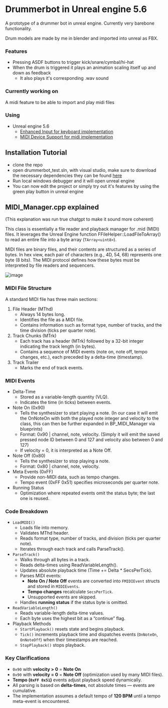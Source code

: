 # Drummerbot in Unreal engine 5.6
A prototype of a drummer bot in unreal engine. Currently very barebone functionality.

Drum models are made by me in blender and imported into unreal as FBX.

### Features
- Pressing ASDF buttons to trigger kick/snare/cymbal/hi-hat
- When the drum is triggered it plays an animation scaling itself up and down as feedback
  - It also plays it's corresponding .wav sound

### Currently working on
A midi feature to be able to import and play midi files

### Using
- Unreal engine 5.6
  - [Enhanced Input for keyboard implementation](https://dev.epicgames.com/documentation/en-us/unreal-engine/enhanced-input-in-unreal-engine)
  - [MIDI Device Support for midi implementation](https://dev.epicgames.com/documentation/en-us/unreal-engine/midi-in-unreal-engine)

## Installation Tutorial
- clone the repo
- open drummerbot_test.sln, with visual studio, make sure to download the necessary dependencies they can be found [here](https://dev.epicgames.com/documentation/en-us/unreal-engine/setting-up-visual-studio-development-environment-for-cplusplus-projects-in-unreal-engine)
- Run local windows debugger and it will open unreal engine
- You can now edit the project or simply try out it's features by using the green play button in unreal engine

## MIDI_Manager.cpp explained
(This explanation was run true chatgpt to make it sound more coherent)

This class is essentially a file reader and playback manager for .mid (MIDI) files. It leverages the Unreal Engine function FFileHelper::LoadFileToArray() to read an entire file into a byte array (`TArray<uint8>`).

MIDI files are binary files, and their contents are structured as a series of bytes. In hex view, each pair of characters (e.g., 4D, 54, 68) represents one byte (8 bits). The MIDI protocol defines how these bytes must be interpreted by file readers and sequencers.

![image](https://miro.medium.com/v2/resize:fit:1280/1*4KjU9nsZjejIuhn0I3AEPg.gif)

### MIDI File Structure
A standard MIDI file has three main sections:
1. File Header (MThd)
    - Always 14 bytes long.
    - Identifies the file as a MIDI file.
    - Contains information such as format type, number of tracks, and the time division (ticks per quarter note).
2. Track Chunks (MTrk)
    - Each track has a header (MTrk) followed by a 32-bit integer indicating the track length (in bytes).
    - Contains a sequence of MIDI events (note on, note off, tempo changes, etc.), each preceded by a delta-time (timestamp).
3. Track Trailer
    - Marks the end of track events.

### MIDI Events
- Delta-Time
  - Stored as a variable-length quantity (VLQ).
  - Indicates the time (in ticks) between events.
- Note On (0x90)
  - Tells the synthesizer to start playing a note. (In our case it will emit the OnNoteOn with both the played note integer and velocity to the class, this can then be further expanded in BP_MIDI_Manager via blueprints)
  - Format: 0x90 | channel, note, velocity. (Simply it will emit the saved pressed node ID between 0 and 127 and velocity also between 0 and 127)
  - If velocity = 0, it is interpreted as a Note Off.
- Note Off (0x80)
  - Tells the synthesizer to stop playing a note.
  - Format: 0x80 | channel, note, velocity.
- Meta Events (0xFF)
  - Provide non-MIDI data, such as tempo changes.
  - Tempo event (0xFF 0x51) specifies microseconds per quarter note.
- Running Status
  - Optimization where repeated events omit the status byte; the last one is reused.

### Code Breakdown
- `LoadMIDI()`
  - Loads file into memory.
  - Validates MThd header.
  - Reads format type, number of tracks, and division (ticks per quarter note).
  - Iterates through each track and calls ParseTrack().
- `ParseTrack()`
  - Walks through all bytes in a track.
  - Reads delta-times using ReadVariableLength().
  - Updates absolute playback time (Time += Delta * SecsPerTick).
  - Parses MIDI events:
    - **Note On / Note Off** events are converted into `FMIDIEvent` structs and stored in `MIDIEvents`.  
    - **Tempo changes** recalculate `SecsPerTick`.  
    - Unsupported events are skipped.
  - Handles **running status** if the status byte is omitted.  
- `ReadVariableLength()`
  - Reads variable-length delta-time values.  
  - Each byte uses the highest bit as a “continue” flag.  
- Playback Methods
  - `StartPlayback()` resets state and begins playback.  
  - `Tick()` increments playback time and dispatches events (`OnNoteOn`, `OnNoteOff`) when their timestamps are reached.  
  - `StopPlayback()` stops playback.  

### Key Clarifications
- `0x90` with **velocity > 0** = **Note On**  
- `0x90` with **velocity = 0** = **Note Off** (optimization used by many MIDI files).  
- **Tempo (`0xFF 0x51`)** events adjust playback speed dynamically.  
- All parsing is based on **delta-times**, not absolute times — events are cumulative.  
- The implementation assumes a default tempo of **120 BPM** until a tempo meta-event is encountered.  
